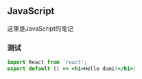 ## JavaScript

这里是JavaScript的笔记

### 测试

```jsx
import React from 'react';
export default () => <h1>Hello dumi!</h1>;
```